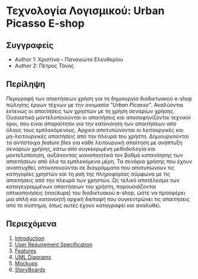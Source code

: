 # Τεχνολογία Λογισμικού: Urban Picasso E-shop

## Συγγραφείς

- Author 1: Χριστίνα - Παναγιώτα Ελευθερίου
- Author 2: Πέτρος Τάνος

## Περίληψη

Περιγραφή των απαιτήσεων χρήση για τη δημιουργία διαδικτυακού e-shop πώλησης έργων τέχνων με την ονομασία *"Urban Picasso"*. Αναλύονται εκτενώς οι απαιτήσεις των χρηστών με τη χρήση σεναρίων χρήσης. Ουσιαστικά μοντελοποιούνται οι απαιτήσεις και αποσαφηνίζονται τεχνικοί όροι, που είναι απαραίτητοι για την κατανόηση των απαιτήσεων από όλους τους εμπλεκόμενους. Αρχικά αποτυπώνονται οι λειτουργικές και μη-λειτουργικές απαιτήσεις από την πλευρά του χρήστη. Δημιουργούνται τα αντίστοιχα *feature files* για κάθε λειτουργική απαίτηση με ανάπτυξη σεναρίων χρήσης, κάτω από συγκεκριμένη μεθοδολογία και μοντελοποίηση, αυξάνοντας ικανοποιητικά τον βαθμό κατανόησης των απαιτήσεων από όλα τα εμπλεκόμενα μέρη. Τα σενάρια χρήσης που έχουν αναπτυχθεί, οπτικοποιούνται σε διαγράμματα που αποτυπώνουν τις κατηγορίες χρηστών και τη ροή της πληροφορίας σύμφωνα με τις απαιτήσεις από την πλευρά των χρηστών. Ως τελικό αποτέλεσμα των καταγεγραμμένων απαιτήσεων του χρήστη, παρουσιάζονται οπτικοποιήσεις (*mockups*) του διαδικτυακού e-shop, ώστε να προσφέρει μια απλή και κατανοητή αρχική διεπαφή που συγκεντρώνει τις απαιτήσεις από το σύστημα, όπως αυτές έχουν καταγραφεί και αναλυθεί. 

## Περιεχόμενα

  1. [Introduction](https://github.com/elefthcn/Software_Development/blob/master/documentation/intro.md)
  2. [User Requirement Specification](https://github.com/elefthcn/Software_Development/blob/master/documentation/requirements.md)
  3. [Features](https://github.com/elefthcn/Software_Development/tree/master/requirements)
  4. [UML Diagrams](https://github.com/elefthcn/Software_Development/blob/master/documentation/UML-Diagrams)
  5. [Mockups](https://github.com/elefthcn/Software_Development/blob/master/documentation/Mocups)
  6. [StoryBoards](https://github.com/elefthcn/Software_Development/blob/master/documentation/demo-storyboard.md)
